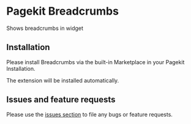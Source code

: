 # Pagekit Breadcrumbs

Shows breadcrumbs in widget

## Installation

Please install Breadcrumbs via the built-in Marketplace in your Pagekit Installation.

The extension will be installed automatically.

## Issues and feature requests

Please use the [issues section](https://github.com/Bixie/pagekit-breadcrumbs/issues) to file any bugs or feature requests.